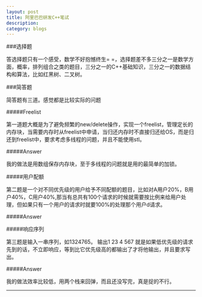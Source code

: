 ```yaml
---
layout: post
title: 阿里巴巴研发C++笔试
description: 
category: blogs
---
```


###选择题

答选择题只有一个感受，数学不好抱憾终生= =，选择题差不多三分之一是数学方面，概率，排列组合之类的题目，三分之一的C++基础知识，三分之一的数据结构和算法，比如红黑树、二叉树。

###简答题

简答题有三道。感觉都是比较实际的问题

#####Freelist

第一道题大概是为了避免频繁的new/delete操作，实现一个freelist，管理定长的内存块，当需要内存时从freelist中申请，当归还内存时不直接归还给OS，而是归还到freelist中，要求考虑多线程的问题，并且不能使用stl。

#####Answer

我的做法是用数组保存内存块，至于多线程的问题就是用的最简单的加锁。

#####用户配额

第二题是一个对不同优先级的用户给予不同配额的题目，比如对A用户20%，B用户40%，C用户40%,那当有总共有100个请求的时候就需要按比例来给用户处理，但如果只有一个用户的请求时就要100%的处理那个用户d请求。

#####Answer

#####响应序列

第三题是输入一串序列，如1324765。
输出1
23
4
567
就是如果低优先级的请求先到的话，不立即响应，等到比它优先级高的都输出了才将他输出，并且要求写出。

#####Answer

我的做法效率比较低，用两个栈来回弹，而且还没写完，真是捉的不行。

---



